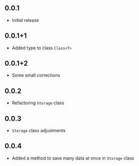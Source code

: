 ## 0.0.1

* Initial release

## 0.0.1+1

* Added type to class `Class<T>`

## 0.0.1+2

* Some small corrections

## 0.0.2

* Refactoring `Storage` class

## 0.0.3

* `Storage` class adjustments

## 0.0.4

* Added a method to save many data at once in `Storage` class
